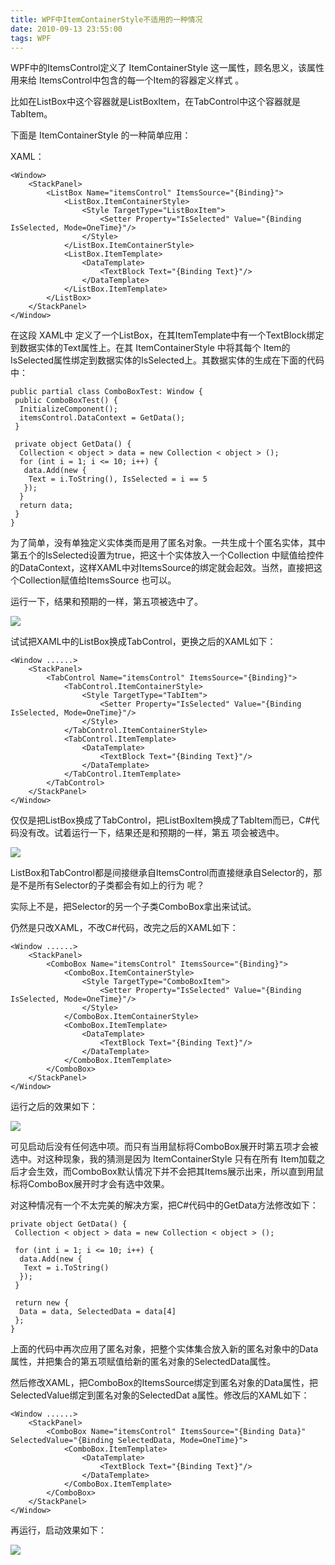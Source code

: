 ```yaml
---
title: WPF中ItemContainerStyle不适用的一种情况
date: 2010-09-13 23:55:00
tags: WPF
---
```

WPF中的ItemsControl定义了  ItemContainerStyle  这一属性，顾名思义，该属性用来给
ItemsControl中包含的每一个Item的容器定义样式  。

比如在ListBox中这个容器就是ListBoxItem，在TabControl中这个容器就是TabItem。

下面是  ItemContainerStyle  的一种简单应用：

XAML：
```
<Window>
    <StackPanel>
        <ListBox Name="itemsControl" ItemsSource="{Binding}">
            <ListBox.ItemContainerStyle>
                <Style TargetType="ListBoxItem">
                    <Setter Property="IsSelected" Value="{Binding IsSelected, Mode=OneTime}"/>
                </Style>
            </ListBox.ItemContainerStyle>
            <ListBox.ItemTemplate>
                <DataTemplate>
                    <TextBlock Text="{Binding Text}"/>
                </DataTemplate>
            </ListBox.ItemTemplate>
        </ListBox>
    </StackPanel>
</Window>
```

在这段  XAML中  定义了一个ListBox，在其ItemTemplate中有一个TextBlock绑定到数据实体的Text属性上。在其
ItemContainerStyle  中将其每个
Item的IsSelected属性绑定到数据实体的IsSelected上。其数据实体的生成在下面的代码中：

```
public partial class ComboBoxTest: Window {
 public ComboBoxTest() {
  InitializeComponent();
  itemsControl.DataContext = GetData();
 }

 private object GetData() {
  Collection < object > data = new Collection < object > ();
  for (int i = 1; i <= 10; i++) {
   data.Add(new {
    Text = i.ToString(), IsSelected = i == 5
   });
  }
  return data;
 }
}
```

为了简单，没有单独定义实体类而是用了匿名对象。一共生成十个匿名实体，其中第五个的IsSelected设置为true，把这十个实体放入一个Collection
中赋值给控件的DataContext，这样XAML中对ItemsSource的绑定就会起效。当然，直接把这个Collection赋值给ItemsSource
也可以。

运行一下，结果和预期的一样，第五项被选中了。

![](http://hi.csdn.net/attachment/201009/13/858_12843928840kEB.jpg)

试试把XAML中的ListBox换成TabControl，更换之后的XAML如下：
```
<Window ......>
    <StackPanel>
        <TabControl Name="itemsControl" ItemsSource="{Binding}">
            <TabControl.ItemContainerStyle>
                <Style TargetType="TabItem">
                    <Setter Property="IsSelected" Value="{Binding IsSelected, Mode=OneTime}"/>
                </Style>
            </TabControl.ItemContainerStyle>
            <TabControl.ItemTemplate>
                <DataTemplate>
                    <TextBlock Text="{Binding Text}"/>
                </DataTemplate>
            </TabControl.ItemTemplate>
        </TabControl>
    </StackPanel>
</Window>
```

仅仅是把ListBox换成了TabControl，把ListBoxItem换成了TabItem而已，C#代码没有改。试着运行一下，结果还是和预期的一样，第五
项会被选中。

![](http://hi.csdn.net/attachment/201009/13/858_12843928849j3S.jpg)

ListBox和TabControl都是间接继承自ItemsControl而直接继承自Selector的，那是不是所有Selector的子类都会有如上的行为
呢？

实际上不是，把Selector的另一个子类ComboBox拿出来试试。

仍然是只改XAML，不改C#代码，改完之后的XAML如下：

```
<Window ......>
    <StackPanel>
        <ComboBox Name="itemsControl" ItemsSource="{Binding}">
            <ComboBox.ItemContainerStyle>
                <Style TargetType="ComboBoxItem">
                    <Setter Property="IsSelected" Value="{Binding IsSelected, Mode=OneTime}"/>
                </Style>
            </ComboBox.ItemContainerStyle>
            <ComboBox.ItemTemplate>
                <DataTemplate>
                    <TextBlock Text="{Binding Text}"/>
                </DataTemplate>
            </ComboBox.ItemTemplate>
        </ComboBox>
    </StackPanel>
</Window>
```

运行之后的效果如下：

![](http://hi.csdn.net/attachment/201009/13/858_1284392885MblZ.jpg)

可见启动后没有任何选中项。而只有当用鼠标将ComboBox展开时第五项才会被选中。对这种现象，我的猜测是因为  ItemContainerStyle
只有在所有  Item加载之后才会生效，而ComboBox默认情况下并不会把其Items展示出来，所以直到用鼠标将ComboBox展开时才会有选中效果。

对这种情况有一个不太完美的解决方案，把C#代码中的GetData方法修改如下：

```
private object GetData() {
 Collection < object > data = new Collection < object > ();

 for (int i = 1; i <= 10; i++) {
  data.Add(new {
   Text = i.ToString()
  });
 }

 return new {
  Data = data, SelectedData = data[4]
 };
}
```

上面的代码中再次应用了匿名对象，把整个实体集合放入新的匿名对象中的Data属性，并把集合的第五项赋值给新的匿名对象的SelectedData属性。

然后修改XAML，把ComboBox的ItemsSource绑定到匿名对象的Data属性，把SelectedValue绑定到匿名对象的SelectedDat
a属性。修改后的XAML如下：

```
<Window ......>
    <StackPanel>
        <ComboBox Name="itemsControl" ItemsSource="{Binding Data}" SelectedValue="{Binding SelectedData, Mode=OneTime}">
            <ComboBox.ItemTemplate>
                <DataTemplate>
                    <TextBlock Text="{Binding Text}"/>
                </DataTemplate>
            </ComboBox.ItemTemplate>
        </ComboBox>
    </StackPanel>
</Window>
```

再运行，启动效果如下：

![](http://hi.csdn.net/attachment/201009/13/858_1284393201CUCr.jpg)



